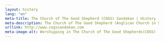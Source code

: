 ```yaml
---
layout: history
lang: "en"
meta-title: The Church of The Good Shepherd (COGS) Sandakan | History - Our Journey
meta-description: The Church of The Good Shepherd (Anglican Church in Sandakan) | History - How it all started
urllink: http://www.cogssandakan.com
meta-image-alt: Worshipping in The Church of The Good Shepherds(COGS)
---
```

